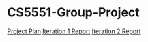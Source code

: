 # CS5551-Group-Project

[Project Plan](https://docs.google.com/spreadsheets/d/1HSmbg_EcFIgrLXhkCQ7LUk5x_tyC9yPdHi2qxxIUpEs/edit?usp=sharing)
[Iteration 1 Report](https://docs.google.com/document/d/14yDBMsxUxv15iAzryIxjxfX5DgJQHZorXQJZgu5DOjc/edit?usp=sharing)
[Iteration 2 Report](https://docs.google.com/document/d/1-UAkeV0U-K2epvHMWvbDzq-T8C94Cs6AYqFaT3fWGvc/edit?usp=sharing)

